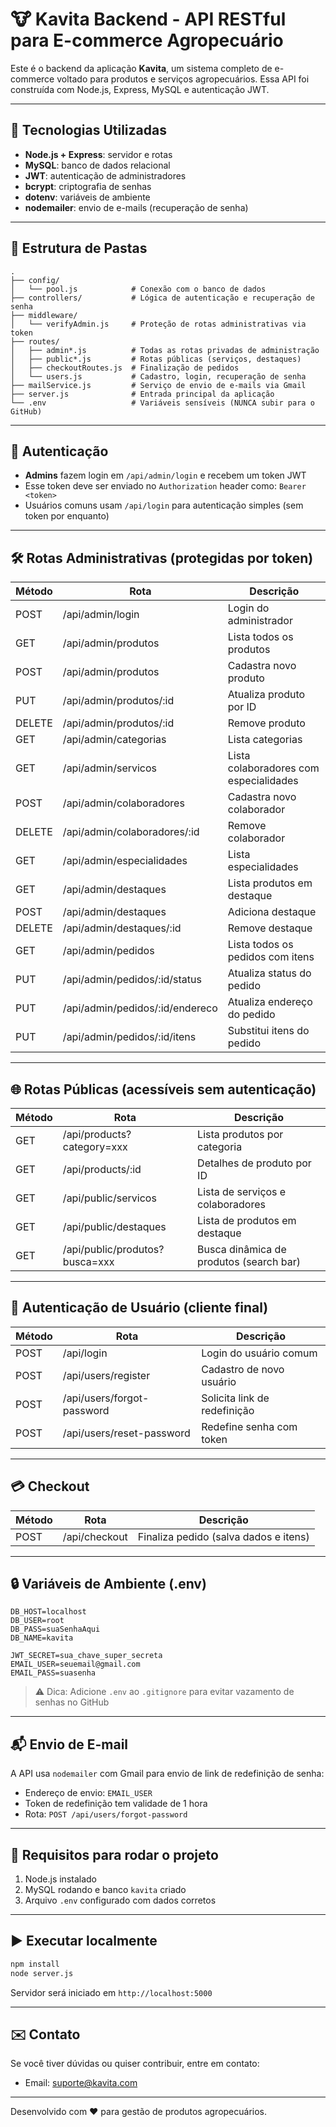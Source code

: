# 🐮 Kavita Backend - API RESTful para E-commerce Agropecuário

Este é o backend da aplicação **Kavita**, um sistema completo de e-commerce voltado para produtos e serviços agropecuários. Essa API foi construída com Node.js, Express, MySQL e autenticação JWT.

---

## 🚀 Tecnologias Utilizadas

- **Node.js + Express**: servidor e rotas
- **MySQL**: banco de dados relacional
- **JWT**: autenticação de administradores
- **bcrypt**: criptografia de senhas
- **dotenv**: variáveis de ambiente
- **nodemailer**: envio de e-mails (recuperação de senha)

---

## 📂 Estrutura de Pastas

```
.
├── config/
│   └── pool.js            # Conexão com o banco de dados
├── controllers/           # Lógica de autenticação e recuperação de senha
├── middleware/
│   └── verifyAdmin.js     # Proteção de rotas administrativas via token
├── routes/
│   ├── admin*.js          # Todas as rotas privadas de administração
│   ├── public*.js         # Rotas públicas (serviços, destaques)
│   ├── checkoutRoutes.js  # Finalização de pedidos
│   └── users.js           # Cadastro, login, recuperação de senha
├── mailService.js         # Serviço de envio de e-mails via Gmail
├── server.js              # Entrada principal da aplicação
└── .env                   # Variáveis sensíveis (NUNCA subir para o GitHub)
```

---

## 🔐 Autenticação

- **Admins** fazem login em `/api/admin/login` e recebem um token JWT
- Esse token deve ser enviado no `Authorization` header como: `Bearer <token>`
- Usuários comuns usam `/api/login` para autenticação simples (sem token por enquanto)

---

## 🛠️ Rotas Administrativas (protegidas por token)

| Método | Rota                           | Descrição                             |
|--------|--------------------------------|----------------------------------------|
| POST   | /api/admin/login              | Login do administrador                 |
| GET    | /api/admin/produtos           | Lista todos os produtos                |
| POST   | /api/admin/produtos           | Cadastra novo produto                  |
| PUT    | /api/admin/produtos/:id       | Atualiza produto por ID                |
| DELETE | /api/admin/produtos/:id       | Remove produto                         |
| GET    | /api/admin/categorias         | Lista categorias                       |
| GET    | /api/admin/servicos           | Lista colaboradores com especialidades |
| POST   | /api/admin/colaboradores      | Cadastra novo colaborador              |
| DELETE | /api/admin/colaboradores/:id  | Remove colaborador                     |
| GET    | /api/admin/especialidades     | Lista especialidades                   |
| GET    | /api/admin/destaques          | Lista produtos em destaque             |
| POST   | /api/admin/destaques          | Adiciona destaque                      |
| DELETE | /api/admin/destaques/:id      | Remove destaque                        |
| GET    | /api/admin/pedidos            | Lista todos os pedidos com itens       |
| PUT    | /api/admin/pedidos/:id/status | Atualiza status do pedido              |
| PUT    | /api/admin/pedidos/:id/endereco | Atualiza endereço do pedido         |
| PUT    | /api/admin/pedidos/:id/itens  | Substitui itens do pedido              |

---

## 🌐 Rotas Públicas (acessíveis sem autenticação)

| Método | Rota                            | Descrição                              |
|--------|---------------------------------|-----------------------------------------|
| GET    | /api/products?category=xxx     | Lista produtos por categoria            |
| GET    | /api/products/:id              | Detalhes de produto por ID              |
| GET    | /api/public/servicos           | Lista de serviços e colaboradores       |
| GET    | /api/public/destaques          | Lista de produtos em destaque           |
| GET    | /api/public/produtos?busca=xxx | Busca dinâmica de produtos (search bar) |

---

## 👤 Autenticação de Usuário (cliente final)

| Método | Rota              | Descrição                            |
|--------|-------------------|---------------------------------------|
| POST   | /api/login        | Login do usuário comum                |
| POST   | /api/users/register | Cadastro de novo usuário            |
| POST   | /api/users/forgot-password | Solicita link de redefinição  |
| POST   | /api/users/reset-password  | Redefine senha com token       |

---

## 💳 Checkout

| Método | Rota          | Descrição                                |
|--------|---------------|-------------------------------------------|
| POST   | /api/checkout | Finaliza pedido (salva dados e itens)     |

---

## 🔒 Variáveis de Ambiente (.env)

```env
DB_HOST=localhost
DB_USER=root
DB_PASS=suaSenhaAqui
DB_NAME=kavita

JWT_SECRET=sua_chave_super_secreta
EMAIL_USER=seuemail@gmail.com
EMAIL_PASS=suasenha
```

> ⚠️ Dica: Adicione `.env` ao `.gitignore` para evitar vazamento de senhas no GitHub

---

## 📬 Envio de E-mail

A API usa `nodemailer` com Gmail para envio de link de redefinição de senha:
- Endereço de envio: `EMAIL_USER`
- Token de redefinição tem validade de 1 hora
- Rota: `POST /api/users/forgot-password`

---

## 📌 Requisitos para rodar o projeto

1. Node.js instalado
2. MySQL rodando e banco `kavita` criado
3. Arquivo `.env` configurado com dados corretos

---

## ▶️ Executar localmente

```bash
npm install
node server.js
```

Servidor será iniciado em `http://localhost:5000`

---

## ✉️ Contato

Se você tiver dúvidas ou quiser contribuir, entre em contato:
- Email: suporte@kavita.com

---

Desenvolvido com ❤️ para gestão de produtos agropecuários.
